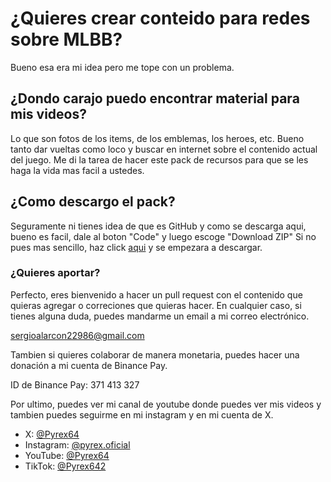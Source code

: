 # ¿Quieres crear conteido para redes sobre MLBB?

Bueno esa era mi idea pero me tope con un problema.

## ¿Dondo carajo puedo encontrar material para mis videos?

Lo que son fotos de los items, de los emblemas, los heroes, etc.
Bueno tanto dar vueltas como loco y buscar en internet sobre el contenido actual del juego.
Me di la tarea de hacer este pack de recursos para que se les haga la vida mas facil a ustedes.

## ¿Como descargo el pack?

Seguramente ni tienes idea de que es GitHub y como se descarga aqui, bueno es facil, dale al boton "Code" y luego escoge "Download ZIP"
Si no pues mas sencillo, haz click [aqui](https://github.com/ErPyrex/mlbb-video-resources/archive/refs/heads/main.zip) y se empezara a descargar.

### ¿Quieres aportar?

Perfecto, eres bienvenido a hacer un pull request con el contenido que quieras agregar o correciones que quieras hacer.
En cualquier caso, si tienes alguna duda, puedes mandarme un email a mi correo electrónico.

sergioalarcon22986@gmail.com

Tambien si quieres colaborar de manera monetaria, puedes hacer una donación a mi cuenta de Binance Pay.

ID de Binance Pay: 371 413 327

Por ultimo, puedes ver mi canal de youtube donde puedes ver mis videos y tambien puedes seguirme en mi instagram y en mi cuenta de X.

- X: [@Pyrex64](https://x.com/Pyrex64/)
- Instagram: [@pyrex.oficial](https://www.instagram.com/pyrex.oficial?igsh=bW1lNWQxZ3Bta29p)
- YouTube: [@Pyrex64](https://youtube.com/@pyrex64?si=BzHN-FPbVIvPlZ-)
- TikTok: [@Pyrex642](https://tiktok.com/@pyrex642?t=8oxd66lkvYb&_r=1)
